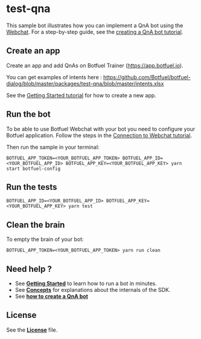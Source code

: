 # test-qna

This sample bot illustrates how you can implement a QnA bot using the [Webchat](https://docs.botfuel.io/webchat/overview). For a step-by-step guide, see the [creating a QnA bot tutorial](https://docs.botfuel.io/platform/tutorials/creating-a-q-a-bot).

## Create an app

Create an app and add QnAs on Botfuel Trainer (https://app.botfuel.io).

You can get examples of intents here : https://github.com/Botfuel/botfuel-dialog/blob/master/packages/test-qna/blob/master/intents.xlsx

See the [Getting Started tutorial](https://docs.botfuel.io/platform/tutorials/getting-started) for how to create a new app.

## Run the bot

To be able to use Botfuel Webchat with your bot you need to configure your Botfuel application. Follow the steps in the [Connection to Webchat tutorial](https://docs.botfuel.io/platform/tutorials/connecting-to-webchat).

Then run the sample in your terminal:

```shell
BOTFUEL_APP_TOKEN=<YOUR_BOTFUEL_APP_TOKEN> BOTFUEL_APP_ID=<YOUR_BOTFUEL_APP_ID> BOTFUEL_APP_KEY=<YOUR_BOTFUEL_APP_KEY> yarn start botfuel-config
```

## Run the tests

```shell
BOTFUEL_APP_ID=<YOUR_BOTFUEL_APP_ID> BOTFUEL_APP_KEY=<YOUR_BOTFUEL_APP_KEY> yarn test
```

## Clean the brain

To empty the brain of your bot:

```shell
BOTFUEL_APP_TOKEN=<YOUR_BOTFUEL_APP_TOKEN> yarn run clean
```

## Need help ?

* See [**Getting Started**](https://docs.botfuel.io/platform/tutorials/getting-started) to learn how to run a bot in minutes.
* See [**Concepts**](https://docs.botfuel.io/platform/concepts) for explanations about the internals of the SDK.
* See [**how to create a QnA bot**](https://docs.botfuel.io/platform/tutorials/creating-a-q-a-bot)

## License

See the [**License**](LICENSE.md) file.
